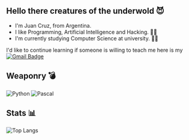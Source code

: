 ## Hello there creatures of the underwold 😈

- I'm Juan Cruz, from Argentina.
- I like Programming, Artificial Intelligence and Hacking. 👨‍💻
- I'm currently studying Computer Science at university. 👨‍🎓

I'd like to continue learning if someone is willing to teach me here is my [![Gmail Badge](https://img.shields.io/badge/-tuccijuancruz@gmail.com-c14438?style=flat-square&logo=Gmail&logoColor=white&link=mailto:tuccijuancruz@gmail.com)](mailto:tuccijuancruz@gmail.com)

## Weaponry 💣

![Python](https://img.shields.io/badge/-Python-black?style=flat-square&logo=Python)
![Pascal](https://img.shields.io/badge/-Pascal-yellow?style=flat-square&logo=Pascal)

## Stats 📊

![Top Langs](https://github-readme-stats.vercel.app/api/top-langs/?username=Tuccim4n&hide=TeX&layout=compact)
